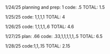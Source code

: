 1/24/25
planning and prep: 1
code: .5
TOTAL: 1.5

1/25/25
code: 1,1,1,1
TOTAL: 4

1/26/25
code: 1,1,1,1,.6
TOTAL: 4.6

1/27/25
plan: .66
code: .33,1,1,1,1,1,.5
TOTAL: 6.5

1/28/25
code:1,1,.15
TOTAL: 2.15
